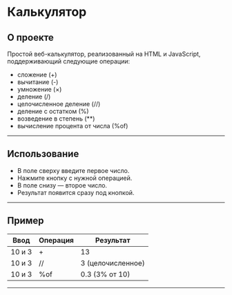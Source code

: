# Калькулятор

## О проекте

Простой веб-калькулятор, реализованный на HTML и JavaScript, поддерживающий следующие операции:  
- сложение (+)  
- вычитание (-)  
- умножение (×)  
- деление (/)  
- целочисленное деление (//)  
- деление с остатком (%)  
- возведение в степень (**)  
- вычисление процента от числа (%of)

---

## Использование

- В поле сверху введите первое число.
- Нажмите кнопку с нужной операцией.   
- В поле снизу — второе число.  
- Результат появится сразу под кнопкой.  

---

## Пример

| Ввод                | Операция  | Результат         |
|---------------------|-----------|-------------------|
| 10 и 3              | +         | 13                |
| 10 и 3              | //        | 3 (целочисленное) |
| 10 и 3              | %of       | 0.3 (3% от 10)    |

---
